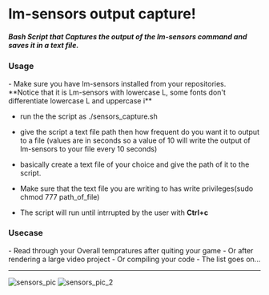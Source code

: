 # lm-sensors output capture!
<h5> Bash Script that Captures the output of the lm-sensors command and saves it in a text file.</h5>
<h3>Usage</h3>
- Make sure you have lm-sensors installed from your repositories. <br>
**Notice that it is Lm-sensors with lowercase L, some fonts don't differentiate lowercase L and uppercase i**

- run the the script as ./sensors_capture.sh

- give the script a text file path then how frequent do you want it to output to a file (values are in seconds so a value of 10 will write the output of lm-sensors to your file every 10 seconds)

- basically create a text file of your choice and give the path of it to the script.

- Make sure that the text file you are writing to has write privileges(sudo chmod 777 path_of_file)

- The script will run until intrrupted by the user with **Ctrl+c**

<h3>Usecase</h3>
- Read through your Overall tempratures after quiting your game
  - Or after rendering a large video project
  - Or compiling your code
- The list goes on...
<hr>

![sensors_pic](https://raw.githubusercontent.com/stking68/lm-sensors-capture/main/sensors_pic.png)
![sensors_pic_2](https://raw.githubusercontent.com/stking68/lm-sensors-capture/main/sensors_pic_2.png)
